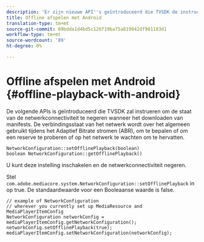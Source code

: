 ```yaml
---
description: 'Er zijn nieuwe API''s geïntroduceerd die TVSDK de instructie geven de status van de netwerkconnectiviteit te negeren tijdens het downloaden van manifests. '
title: Offline afspelen met Android
translation-type: tm+mt
source-git-commit: 89bdda1d4bd5c126f19ba75a819942df901183d1
workflow-type: tm+mt
source-wordcount: '89'
ht-degree: 0%

---
```



# Offline afspelen met Android {#offline-playback-with-android}

De volgende APIs is geïntroduceerd die TVSDK zal instrueren om de staat van de netwerkconnectiviteit te negeren wanneer het downloaden van manifests. De verbindingsstaat van het netwerk wordt over het algemeen gebruikt tijdens het Adaptief Bitrate stromen (ABR), om te bepalen of om een reserve te proberen of op het netwerk te wachten om te hervatten.

```
NetworkConfiguration::setOfflinePlayback(boolean)
boolean NetworkConfiguration::getOfflinePlayback()
```

U kunt deze instelling inschakelen en de netwerkconnectiviteit negeren.

Stel `com.adobe.mediacore.system.NetworkConfiguration::setOfflinePlayback` in op true. De standaardwaarde voor een Booleaanse waarde is false.

```
// example of NetworkConfiguration
// wherever you currently set up MediaResource and MediaPlayerItemConfig
NetworkConfiguration networkConfig = mediaPlayerItemConfig.getNetworkConfiguration();
networkConfig.setOfflinePlayback(true);
mediaPlayerItemConfig.setNetworkConfiguration(networkConfig);
```
